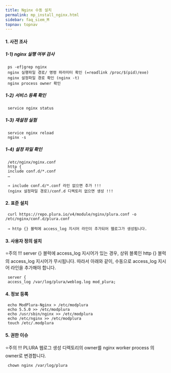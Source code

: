 ```yaml
---
title: Nginx 수동 설치
permalink: mp_install_nginx.html
sidebar: faq_siem_M
topnav: topnav
---
```


#### 1. 사전 조사

##### 1-1) nginx 실행 여부 검사

     ps -ef|grep nginx
     nginx 실행파일 경로/ 명령 파라미터 확인 (=readlink /proc/$(pid)/exe)
     nginx 설정파일 경로 확인 (nginx -t)
     nginx process owner 확인

##### 1-2) 서비스 등록 확인

     service nginx status

##### 1-3) 재설정 실험

     service nginx reload
     nginx -s

##### 1-4) 설정 파일 확인

     /etc/nginx/nginx.conf
     http {
     include conf.d/*.conf
     …

     → include conf.d/*.conf 라인 없으면 추가 !!!
     (nginx 설정파일 경로)/conf.d 디렉토리 없으면 생성 !!!

 

#### 2. 표준 설치

     curl https://repo.plura.io/v4/module/nginx/plura.conf -o /etc/nginx/conf.d/plura.conf

     → http {} 블럭에 access_log 지시어 라인이 추가되어 웹로그가 생성됩니다.

#### 3. 사용자 정의 설치

⭐주의 !!! server {} 블럭에 access_log 지시어가 있는 경우, 상위 블록인 http {} 블럭의 access_log
지시어가 무시됩니다. 따라서 아래와 같이, 수동으로 access_log 지시어 라인을 추가해야 합니다.

     server {
     access_log /var/log/plura/weblog.log mod_plura;

#### 4. 정보 등록

     echo ModPlura-Nginx > /etc/modplura
     echo 5.5.0 >> /etc/modplura
     echo /usr/sbin/nginx >> /etc/modplura
     echo /etc/nginx >> /etc/modplura
     touch /etc/.modplura

#### 5. 권한 이슈
⭐주의 !!! PLURA 웹로그 생성 디렉토리의 owner를 nginx worker process 의 owner로 변경합니다.

     chown nginx /var/log/plura